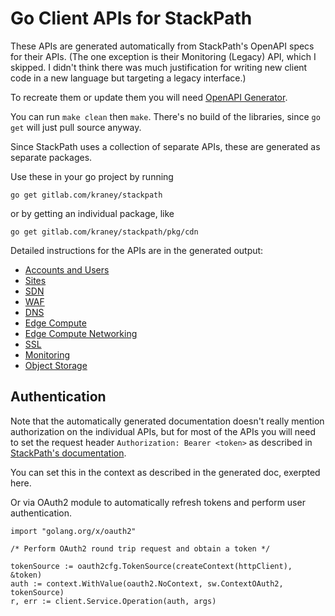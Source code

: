 # Go Client APIs for StackPath

These APIs are generated automatically from StackPath's OpenAPI specs for their
APIs. (The one exception is their Monitoring (Legacy) API, which I skipped. I
didn't think there was much justification for writing new client code in a new
language but targeting a legacy interface.)

To recreate them or update them you will need [OpenAPI Generator](https://github.com/OpenAPITools/openapi-generator).

You can run `make clean` then `make`. There's no build of the libraries, since
`go get` will just pull source anyway.

Since StackPath uses a collection of separate APIs, these are generated as
separate packages.

Use these in your go project by running

```
go get gitlab.com/kraney/stackpath
```

or by getting an individual package, like

```
go get gitlab.com/kraney/stackpath/pkg/cdn
```

Detailed instructions for the APIs are in the generated output:

- [Accounts and Users](pkg/accounts_and_users/README.md)
- [Sites](pkg/sites/README.md)
- [SDN](pkg/cdn/README.md)
- [WAF](pkg/waf/README.md)
- [DNS](pkg/dns/README.md)
- [Edge Compute](pkg/edge_compute/README.md)
- [Edge Compute Networking](pkg/edge_compute_networking/README.md)
- [SSL](pkg/ssl/README.md)
- [Monitoring](pkg/monitoring/README.md)
- [Object Storage](pkg/object_storage/README.md)

## Authentication

Note that the automatically generated documentation doesn't really mention authorization on the individual APIs, but for most of the APIs you will need to set the request header `Authorization: Bearer <token>` as described in [StackPath's documentation](https://stackpath.dev/docs/stackpath-api-authentication).

You can set this in the context as described in the generated doc, exerpted here.

Or via OAuth2 module to automatically refresh tokens and perform user authentication.

```golang
import "golang.org/x/oauth2"

/* Perform OAuth2 round trip request and obtain a token */

tokenSource := oauth2cfg.TokenSource(createContext(httpClient), &token)
auth := context.WithValue(oauth2.NoContext, sw.ContextOAuth2, tokenSource)
r, err := client.Service.Operation(auth, args)
```
